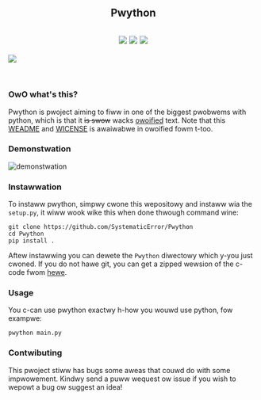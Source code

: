 <h2 align="center">Pwython</h2>

<h2 align="center">
    <img src="https://shields.io/github/stars/SystematicError/Pwython?style=for-the-badge&label=Stars">
    <img src="https://shields.io/github/forks/SystematicError/Pwython?style=for-the-badge&label=Forks">
    <img src="https://shields.io/github/issues/SystematicError/Pwython?style=for-the-badge&label=Issues">
</h2>

<img src="https://raw.githubusercontent.com/SystematicError/Pwython/master/pwython-banner.jpg" align="center">

&nbsp;

### OwO what's this?
Pwython is pwoject aiming to fiww in one of the biggest pwobwems with python, which is that it ~~is swow~~ wacks [owoified](https://www.urbandictionary.com/define.php?term=OwO) text. Note that this [WEADME](https://github.com/SystematicError/Pwython/blob/master/README_UWU.md) and [WICENSE](https://github.com/SystematicError/Pwython/blob/master/LICENSE_UWU) is awaiwabwe in owoified fowm t-too.

### Demonstwation
![demonstwation](https://media.discordapp.net/attachments/635625917623828520/887921982140739635/unknown.png)

### Instawwation
To instaww pwython, simpwy cwone this wepositowy and instaww wia the `setup.py`, it wiww wook wike this when done thwough command wine:

```
git clone https://github.com/SystematicError/Pwython
cd Pwython
pip install .
```

Aftew instawwing you can dewete the `Pwython` diwectowy which y-you just cwoned. If you do not hawe git, you can get a zipped wewsion of the c-code fwom [hewe](https://github.com/SystematicError/Pwython/archive/refs/heads/master.zip).

### Usage
You c-can use pwython exactwy h-how you wouwd use python, fow exampwe:

```
pwython main.py
```

### Contwibuting
This pwoject stiww has bugs some aweas that couwd do with some impwowement. Kindwy send a puww wequest ow issue if you wish to wepowt a bug ow suggest an idea!

